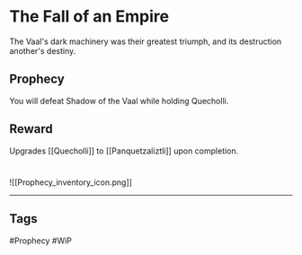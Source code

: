# The Fall of an Empire
The Vaal's dark machinery was their greatest triumph, and its destruction another's destiny.
## Prophecy
You will defeat Shadow of the Vaal while holding Quecholli.
## Reward
Upgrades [[Quecholli]] to [[Panquetzaliztli]] upon completion. 

#
![[Prophecy_inventory_icon.png]]

---
## Tags
#Prophecy
#WiP 